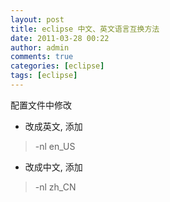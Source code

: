 ```yaml
---
layout: post
title: eclipse 中文、英文语言互换方法
date: 2011-03-28 00:22
author: admin
comments: true
categories: [eclipse]
tags: [eclipse]
---
```

配置文件中修改

* 改成英文,
添加
>-nl
en_US

* 改成中文,
添加
>-nl
zh_CN
